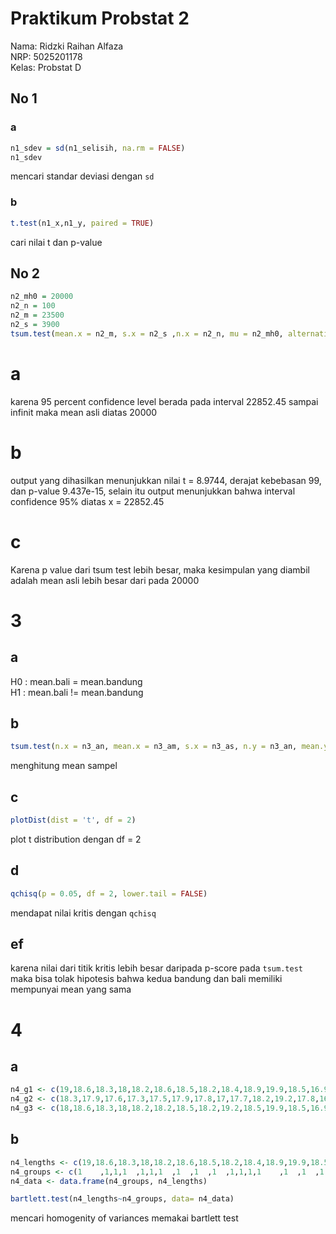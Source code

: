 # Praktikum Probstat 2
Nama: Ridzki Raihan Alfaza  
NRP: 5025201178  
Kelas: Probstat D  
## No 1
### a
```r
n1_sdev = sd(n1_selisih, na.rm = FALSE)
n1_sdev
```
mencari standar deviasi dengan `sd`
### b
```r
t.test(n1_x,n1_y, paired = TRUE)
```
cari nilai t dan p-value
## No 2
```r
n2_mh0 = 20000
n2_n = 100
n2_m = 23500
n2_s = 3900
tsum.test(mean.x = n2_m, s.x = n2_s ,n.x = n2_n, mu = n2_mh0, alternative = "greater", var.equal =  TRUE)
```
# a
karena 95 percent confidence level berada pada interval 22852.45 sampai infinit maka mean asli diatas 20000
# b
output yang dihasilkan menunjukkan nilai t = 8.9744, derajat kebebasan 99, dan p-value 9.437e-15, selain itu output menunjukkan bahwa interval confidence 95% diatas x = 22852.45
# c
Karena p value dari tsum test lebih besar, maka kesimpulan yang diambil adalah mean asli lebih besar dari pada 20000
# 3
## a
H0 : mean.bali = mean.bandung  
H1 : mean.bali != mean.bandung  
## b
```r
tsum.test(n.x = n3_an, mean.x = n3_am, s.x = n3_as, n.y = n3_an, mean.y = n3_am ,s.y = n3_as, var.equal = TRUE, alternative = "greater")
```
menghitung mean sampel
## c
```r
plotDist(dist = 't', df = 2)
```
plot t distribution dengan df = 2
## d
```r
qchisq(p = 0.05, df = 2, lower.tail = FALSE)
```
mendapat nilai kritis dengan `qchisq`
## ef
karena nilai dari titik kritis lebih besar daripada p-score pada `tsum.test` maka bisa tolak hipotesis bahwa kedua bandung dan bali memiliki mempunyai mean yang sama
# 4
## a
```r
n4_g1 <- c(19,18.6,18.3,18,18.2,18.6,18.5,18.2,18.4,18.9,19.9,18.5,16.9,18,17.3,17.8,20,19,19.2,18.9,17.5,18.1,18,18.1,17.4,17.9,17.4,16.7,19.7,19.3,19,19.4,19.8,19.3,18.5)
n4_g2 <- c(18.3,17.9,17.6,17.3,17.5,17.9,17.8,17,17.7,18.2,19.2,17.8,16.2,17.3,16.6,17.1,19.3,18.3,18.5,18,16.8,17.2,17.3,17.4,16.7,17.2,16.7,16.2,19,18.6,18.3,18.7,19.1,18.6,17.8)
n4_g3 <- c(18,18.6,18.3,18,18.2,18.2,18.5,18.2,19.2,18.5,19.9,18.5,16.9,18,17,17.2,20,19,19.2,18.9,17.5,18.1,18,18.1,17.4,17.9,17.4,16.5,19.7,19,19,19.7,19.8,19.3,17)
```
## b
```r
n4_lengths <- c(19,18.6,18.3,18,18.2,18.6,18.5,18.2,18.4,18.9,19.9,18.5,16.9,18,17.3,17.8,20,19,19.2,18.9,17.5,18.1,18,18.1,17.4,17.9,17.4,16.7,19.7,19.3,19,19.4,19.8,19.3,18.5,18.3,17.9,17.6,17.3,17.5,17.9,17.8,17,17.7,18.2,19.2,17.8,16.2,17.3,16.6,17.1,19.3,18.3,18.5,18,16.8,17.2,17.3,17.4,16.7,17.2,16.7,16.2,19,18.6,18.3,18.7,19.1,18.6,17.8,18,18.6,18.3,18,18.2,18.2,18.5,18.2,19.2,18.5,19.9,18.5,16.9,18,17,17.2,20,19,19.2,18.9,17.5,18.1,18,18.1,17.4,17.9,17.4,16.5,19.7,19,19,19.7,19.8,19.3,17)
n4_groups <- c(1	,1,1,1	,1,1,1	,1	,1	,1	,1,1,1,1	,1	,1	,1	,1	,1	,1	,1	,1	,1	,1	,1	,1	,1	,1	,1	,1	,1	,1	,1	,1	,1	,2	,2	,2	,2	,2	,2	,2	,2	,2	,2	,2	,2	,2	,2	,2	,2	,2	,2	,2	,2	,2	,2	,2	,2	,2	,2	,2	,2	,2	,2	,2	,2	,2	,2	,2	,3	,3	,3	,3	,3	,3	,3	,3	,3	,3	,3	,3	,3	,3	,3	,3	,3	,3	,3	,3	,3	,3	,3	,3	,3	,3	,3	,3	,3	,3	,3	,3	,3	,3	,3)
n4_data <- data.frame(n4_groups, n4_lengths)

bartlett.test(n4_lengths~n4_groups, data= n4_data)
```
mencari homogenity of variances memakai bartlett test
